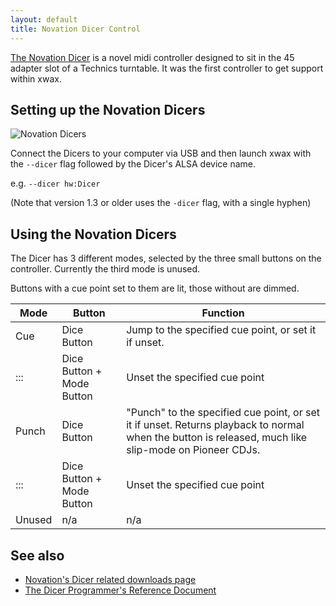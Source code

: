 ```yaml
---
layout: default
title: Novation Dicer Control
---
```


[The Novation Dicer](http://global.novationmusic.com/digital-dj/dicer) is a novel midi controller designed to sit in the 45 adapter slot of a Technics turntable. It was the first controller to get support within xwax.



## Setting up the Novation Dicers

![Novation Dicers](/images/dicerpair.jpg)

Connect the Dicers to your computer via USB and then launch xwax with the `--dicer` flag followed by the Dicer's ALSA device name.

e.g. `--dicer hw:Dicer`

(Note that version 1.3 or older uses the `-dicer` flag, with a single hyphen)

## Using the Novation Dicers



The Dicer has 3 different modes, selected by the three small buttons on the controller. Currently the third mode is unused.

Buttons with a cue point set to them are lit, those without are dimmed.

|  Mode  |  Button  |  Function  |
|  ---   |  ---     |  ---       |
| Cue | Dice Button | Jump to the specified cue point, or set it if unset. |
| ::: | Dice Button + Mode Button | Unset the specified cue point |
| Punch | Dice Button | "Punch" to the specified cue point, or set it if unset. Returns playback to normal when the button is released, much like slip-mode on Pioneer CDJs. |
| ::: | Dice Button + Mode Button | Unset the specified cue point |
| Unused |  n/a  |  n/a  |


## See also

  * [ Novation's Dicer related downloads page](http://us.novationmusic.com/support/product-downloads?product=Dicer)
  * [ The Dicer Programmer's Reference Document](http://d19ulaff0trnck.cloudfront.net/sites/default/files/downloads/4079/dicer-programmers-reference2.pdf)
